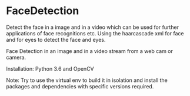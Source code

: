 # FaceDetection
 Detect the face in a image and in a video which can be used for further applications of face recognitions etc.
 Using the haarcascade xml for face and for eyes to detect the face and eyes.
 
 Face Detection in an image and in a video stream from a web cam or camera.
 
 Installation:
 Python 3.6 and OpenCV
 
 Note: Try to use the virtual env to build it in isolation and 
 install the packages and dependencies with specific versions required.
